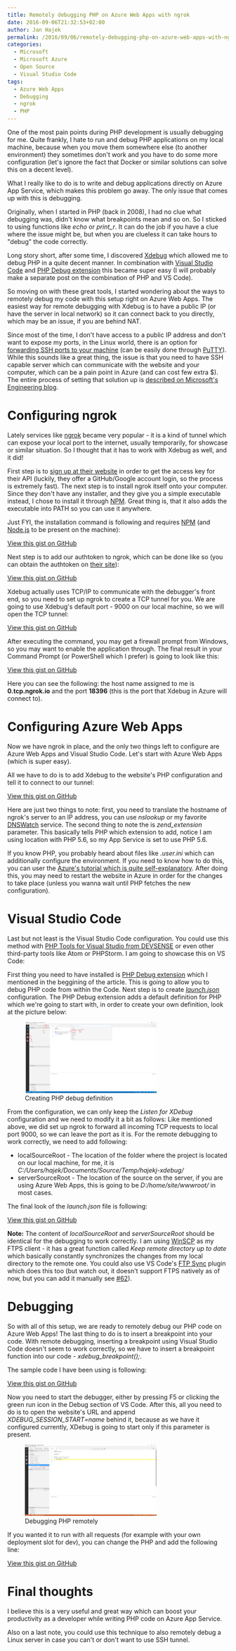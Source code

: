 ```yaml
---
title: Remotely debugging PHP on Azure Web Apps with ngrok
date: 2016-09-06T21:32:53+02:00
author: Jan Hajek
permalink: /2016/09/06/remotely-debugging-php-on-azure-web-apps-with-ngrok/
categories:
  - Microsoft
  - Microsoft Azure
  - Open Source
  - Visual Studio Code
tags:
  - Azure Web Apps
  - Debugging
  - ngrok
  - PHP
---
```


<p>One of the most pain points during PHP development is usually debugging for me. Quite frankly, I hate to run and debug PHP applications on my local machine, because when you move them somewhere else (to another environment) they sometimes don't work and you have to do some more configuration (let's ignore the fact that Docker or similar solutions can solve this on a decent level).</p>

<!--more-->

<p>What I really like to do is to write and debug applications directly on Azure App Service, which makes this problem go away. The only issue that comes up with this is debugging.</p>

<p>Originally, when I started in PHP (back in 2008), I had no clue what debugging was, didn't know what breakpoints mean and so on. So I sticked to using functions like <em>echo</em> or <em>print_r</em>. It can do the job if you have a clue where the issue might be, but when you are clueless it can take hours to "debug" the code correctly.</p>

<p>Long story short, after some time, I discovered <a href="https://xdebug.org/">Xdebug</a>&nbsp;which allowed me to debug PHP in a quite decent manner. In combination with <a href="http://code.visualstudio.com/">Visual Studio Code</a> and <a href="https://marketplace.visualstudio.com/items?itemName=felixfbecker.php-debug">PHP Debug extension</a>&nbsp;this became super easy (I will probably make a separate post on the combination of PHP and VS Code).</p>

<p>So moving on with these great tools, I started wondering about the ways to remotely debug my code with this setup right on Azure Web Apps. The easiest way for remote debugging with Xdebug is to have a public IP (or have the server in local network) so it can connect back to you directly, which may be an issue, if you are behind NAT.</p>

<p>Since most of the time, I don't have access to a public IP address and don't want to expose my ports, in the Linux world, there is an option for <a href="https://derickrethans.nl/debugging-with-xdebug-and-firewalls.html">forwarding SSH ports to your machine</a> (can be easily done through <a href="http://www.putty.org/">PuTTY</a>). While this sounds like a great thing, the issue is that you need to have SSH capable server which can communicate with the website and your computer, which can be a pain point in Azure (and can cost few extra $). The entire process of setting that solution up is <a href="https://engineering.microsoft.com/2016/03/09/remote-debugging-of-php-web-apps/">described on Microsoft's Engineering blog</a>.</p>

<h1>Configuring ngrok</h1>

<p>Lately services like <a href="https://ngrok.com/">ngrok</a>&nbsp;became very popular - it is a kind of tunnel which can expose your local port to the internet, usually temporarily, for showcase or similar situation. So I thought that it has to work with Xdebug as well, and it did!</p>

<p>First step is to <a href="https://ngrok.com/">sign up at their website</a>&nbsp;in order to get the access key for their API (luckily, they offer a GitHub/Google account login, so the process is extremely fast). The next step is to install ngrok itself onto your computer. Since they don't have any installer, and they give you a simple executable instead, I chose to install it through <a href="https://www.npmjs.com/package/ngrok">NPM</a>. Great thing is, that it also adds the executable into PATH so you can use it anywhere.</p>

<p>Just FYI, the installation command is following and requires <a href="https://nodejs.org/en/">NPM</a> (and <a href="https://nodejs.org/en/">Node.js</a> to be present on the machine):</p>

<div class="wp-block-coblocks-gist"><script src="https://gist.github.com/hajekj/17ab3a7a18b1ad545ff000252dc35451.js?file=9-1.bat"></script><noscript><a href="https://gist.github.com/hajekj/17ab3a7a18b1ad545ff000252dc35451#file-9-1-bat">View this gist on GitHub</a></noscript></div>

<p>Next step is to add our authtoken to ngrok, which can be done like so (you can obtain the authtoken on <a href="https://dashboard.ngrok.com/get-started">their site</a>):</p>
<div class="wp-block-coblocks-gist"><script src="https://gist.github.com/hajekj/17ab3a7a18b1ad545ff000252dc35451.js?file=9-2.bat"></script><noscript><a href="https://gist.github.com/hajekj/17ab3a7a18b1ad545ff000252dc35451#file-9-2-bat">View this gist on GitHub</a></noscript></div>

<p>Xdebug actually uses TCP/IP to communicate with the debugger's front end, so you need to set up ngrok to create a TCP tunnel for you. We are going to use Xdebug's default port - 9000 on our local machine, so we will open the TCP&nbsp;tunnel:</p>
<div class="wp-block-coblocks-gist"><script src="https://gist.github.com/hajekj/17ab3a7a18b1ad545ff000252dc35451.js?file=9-3.bat"></script><noscript><a href="https://gist.github.com/hajekj/17ab3a7a18b1ad545ff000252dc35451#file-9-3-bat">View this gist on GitHub</a></noscript></div>

<p>After executing the command, you may get a firewall prompt from Windows, so you may want to enable the application through. The final result in your Command Prompt (or PowerShell which I prefer) is going to look like this:</p>
<div class="wp-block-coblocks-gist"><script src="https://gist.github.com/hajekj/17ab3a7a18b1ad545ff000252dc35451.js?file=9-4"></script><noscript><a href="https://gist.github.com/hajekj/17ab3a7a18b1ad545ff000252dc35451#file-9-4">View this gist on GitHub</a></noscript></div>

<p>Here you can see the following: the host name assigned to me is <strong>0.tcp.ngrok.io</strong> and the port <strong>18396</strong> (this is the port that Xdebug in Azure will connect to).</p>

<h1>Configuring Azure Web Apps</h1>

<p>Now we have ngrok in place, and the only two things left to configure are Azure Web Apps and Visual Studio Code. Let's start with Azure Web Apps (which is super easy).</p>

<p>All we have to do is to add Xdebug to the website's PHP&nbsp;configuration and tell it to connect to our tunnel:</p>
<div class="wp-block-coblocks-gist"><script src="https://gist.github.com/hajekj/17ab3a7a18b1ad545ff000252dc35451.js?file=9-5.ini"></script><noscript><a href="https://gist.github.com/hajekj/17ab3a7a18b1ad545ff000252dc35451#file-9-5-ini">View this gist on GitHub</a></noscript></div>

<p>Here are just two things to note: first, you need to translate the hostname of ngrok's server to an IP address, you can use <em>nslookup</em> or my favorite <a href="https://www.dnswatch.info/">DNSWatch</a> service. The second thing to note the is <em>zend_extension</em> parameter. This basically tells PHP which extension to add, notice I am using location with PHP 5.6, so my App Service is set to use PHP 5.6.</p>

<p>If you know PHP, you probably heard about files like <em>.user.ini</em> which can additionally configure the environment. If you need to know how to do this, you can user the <a href="https://azure.microsoft.com/en-us/documentation/articles/web-sites-php-configure/#how-to-change-the-built-in-php-configurations">Azure's tutorial which is quite self-explanatory</a>. After doing this, you may need to restart the website in Azure in order for the changes to take place (unless you wanna wait until PHP fetches the new configuration).</p>

<h1>Visual Studio Code</h1>

<p>Last but not least is the Visual Studio Code configuration. You could use this method with <a href="https://visualstudiogallery.msdn.microsoft.com/6eb51f05-ef01-4513-ac83-4c5f50c95fb5">PHP Tools for Visual Studio from DEVSENSE</a> or even other third-party tools like Atom or PHPStorm. I am going to showcase this on VS Code:</p>

<p>First thing you need to have installed is <a href="https://marketplace.visualstudio.com/items?itemName=felixfbecker.php-debug">PHP Debug extension</a>&nbsp;which I mentioned in the beggining of the article. This is going to allow you to debug PHP code from within the Code. Next step is to create <a href="https://code.visualstudio.com/docs/editor/debugging"><em>launch.json</em></a> configuration. The PHP Debug extension adds a default definition for PHP which we're going to start with, in order to create your own definition, look at the picture below:</p>
<!-- wp:image {"id":17,"align":"center","coblocks":[]} -->
<div class="wp-block-image"><figure class="aligncenter"><a href="/uploads/2016/09/PHP_debug_definition.png"><img src="/uploads/2016/09/PHP_debug_definition-300x162.png" alt="Creating PHP debug definition" class="wp-image-17"/></a><figcaption>Creating PHP debug definition</figcaption></figure></div>
<!-- /wp:image -->
<p>From the configuration, we can only keep the <em>Listen for XDebug</em> configuration and we need to modify it a bit as follows: Like mentioned above, we did set up ngrok to forward all incoming TCP requests to local port 9000, so we can leave the port as it is. For the remote debugging to work correctly, we need to add following:</p>

<ul><li>localSourceRoot - The location of the folder where the project is located on our local machine, for me, it is <em>C:/Users/hajek/Documents/Source/Temp/hajekj-xdebug/</em></li><li>serverSourceRoot - The location of the source on the server, if you are using Azure Web Apps, this is going to be <em>D:/home/site/wwwroot/</em> in most cases.</li></ul>

<p>The final look of the <em>launch.json</em> file is following:</p>
<div class="wp-block-coblocks-gist"><script src="https://gist.github.com/hajekj/17ab3a7a18b1ad545ff000252dc35451.js?file=9-6.json"></script><noscript><a href="https://gist.github.com/hajekj/17ab3a7a18b1ad545ff000252dc35451#file-9-6-json">View this gist on GitHub</a></noscript></div>

<p><strong>Note:</strong> The content of <em>localSourceRoot</em> and <em>serverSourceRoot</em> should be identical for the debugging to work correctly. I am using <a href="http://winscp.net/eng/index.php">WinSCP</a> as my FTPS client - it has a great function called <em>Keep remote directory up to date</em> which basically constantly synchronizes the changes from my local directory to the remote one. You could also use VS Code's <a href="https://marketplace.visualstudio.com/items/lukasz-wronski.ftp-sync">FTP Sync</a> plugin which does this too (but watch out, it doesn't support FTPS natively as of now, but you can add it manually see <a href="https://github.com/lukasz-wronski/vscode-ftp-sync/pull/62">#62</a>).</p>

<h1>Debugging</h1>

<p>So with all of this setup, we are ready to remotely debug our PHP&nbsp;code on Azure Web Apps! The last thing to do is to insert a breakpoint into your code. With remote debugging, inserting a breakpoint using Visual Studio Code doesn't seem to work correctly, so we have to insert a breakpoint function into our code - <em>xdebug_breakpoint();</em>.</p>

<p>The sample code I have been using is following:</p>
<div class="wp-block-coblocks-gist"><script src="https://gist.github.com/hajekj/17ab3a7a18b1ad545ff000252dc35451.js?file=9-7.php"></script><noscript><a href="https://gist.github.com/hajekj/17ab3a7a18b1ad545ff000252dc35451#file-9-7-php">View this gist on GitHub</a></noscript></div>

<p>Now you need to start the debugger, either by pressing F5 or clicking the green run icon in the Debug section of VS Code. After this, all you need to do is to open the website's URL and append <em>XDEBUG_SESSION_START=name</em> behind it, because as we have it configured currently, XDebug is going to start only if this parameter is present.</p>
<!-- wp:image {"id":19,"align":"center","coblocks":[]} -->
<div class="wp-block-image"><figure class="aligncenter"><a href="/uploads/2016/09/PHP_debug.png"><img src="/uploads/2016/09/PHP_debug-300x163.png" alt="Debugging PHP remotely" class="wp-image-19"/></a><figcaption>Debugging PHP remotely</figcaption></figure></div>
<!-- /wp:image -->
<p>If you wanted it to run with all requests (for example with your own deployment slot for dev), you can change the PHP and add the following line:</p>
<div class="wp-block-coblocks-gist"><script src="https://gist.github.com/hajekj/17ab3a7a18b1ad545ff000252dc35451.js?file=9-8.ini"></script><noscript><a href="https://gist.github.com/hajekj/17ab3a7a18b1ad545ff000252dc35451#file-9-8-ini">View this gist on GitHub</a></noscript></div>

<h1>Final thoughts</h1>

<p>I believe this is a very useful and great way which can boost your productivity as a developer while writing PHP&nbsp;code on Azure App Service.</p>

<p>Also on a last note, you could use this technique to also remotely debug a Linux server in case you can't or don't want to use SSH tunnel.</p>
